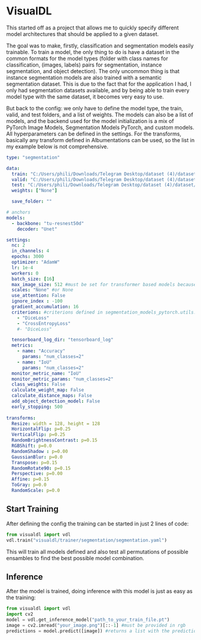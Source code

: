 # VisualDL

This started off as a project that allows me to quickly specify different model architectures that should be applied to a given dataset.

The goal was to make, firstly, classification and segmentation models easily trainable. To train a model, the only thing to do is have a dataset in the common formats for the model types (folder with class names for classification, (images, labels) pairs for segmentation, instance segmentation, and object detection). The only uncommon thing is that instance segmentation models are also trained with a semantic segmentation dataset. This is due to the fact that for the application I had, I only had segmentation datasets available, and by being able to train every model type with the same dataset, it becomes very easy to use.

But back to the config: we only have to define the model type, the train, valid, and test folders, and a list of weights. The models can also be a list of models, and the backend used for the model initialization is a mix of PyTorch Image Models, Segmentation Models PyTorch, and custom models. All hyperparameters can be defined in the settings. For the transforms, basically any transform defined in Albumentations can be used, so the list in my example below is not comprehensive.


```yaml
type: "segmentation"

data:
  train: "C:/Users/phili/Downloads/Telegram Desktop/dataset (4)/dataset/train"
  valid: "C:/Users/phili/Downloads/Telegram Desktop/dataset (4)/dataset/valid"
  test: "C:/Users/phili/Downloads/Telegram Desktop/dataset (4)/dataset/valid"
  weights: ["None"]

  save_folder: "" 

# anchors
models:
  - backbone: "tu-resnest50d"
    decoder: "Unet"

settings:
  nc: 2
  in_channels: 4
  epochs: 3000
  optimizer: "AdamW"
  lr: 1e-4
  workers: 0
  batch_size: [16]
  max_image_size: 512 #must be set for transformer based models because of the positional embedding
  scales: "None" #or None
  use_attention: False
  ignore_index : -100
  gradient_accumulation: 16
  criterions: #criterions defined in segmentation_models_pytorch.utils.losses can be used
    - "DiceLoss"
    - "CrossEntropyLoss"
    #- "DiceLoss"

  tensorboard_log_dir: "tensorboard_log"
  metrics:
    - name: "Accuracy"
      params: "num_classes=2"
    - name: "IoU"
      params: "num_classes=2"
  monitor_metric_name: "IoU"
  monitor_metric_params: "num_classes=2"
  class_weights: False
  calculate_weight_map: False
  calculate_distance_maps: False
  add_object_detection_model: False
  early_stopping: 500
  
transforms:
  Resize: width = 128, height = 128
  HorizontalFlip: p=0.25
  VerticalFlip: p=0.25
  RandomBrightnessContrast: p=0.15
  RGBShift: p=0.0
  RandomShadow : p=0.00
  GaussianBlur: p=0.0
  Transpose: p=0.15
  RandomRotate90: p=0.15
  Perspective: p=0.00
  Affine: p=0.15
  ToGray: p=0.0
  RandomScale: p=0.0
```
## Start Training
After defining the config the training can be started in just 2 lines of code:
```python
from visualdl import vdl
vdl.train("visualdl/trainer/segmentation/segmentation.yaml")
```

This will train all models defined and also test all permutations of possible ensambles to find the best possible model combination.

## Inference
After the model is trained, doing inference with this model is just as easy as the training:

```python
from visualdl import vdl
import cv2
model = vdl.get_inference_model("path_to_your_train_file.pt")
image = cv2.imread("your_image.png")[::-1] #must be provided in rgb
predictions = model.predict([image]) #returns a list with the prediction for each provided image
```